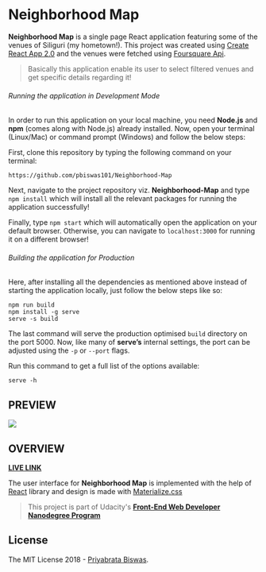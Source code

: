 # Neighborhood Map

**Neighborhood Map** is a single page React application featuring some of the venues of Siliguri (my hometown!). This project was created using [Create React App 2.0][1] and the venues were fetched using [Foursquare Api][2].

> Basically this application enable its user to select filtered venues and get specific details regarding it!

###### Running the application in Development Mode

In order to run this application on your local machine, you need **Node.js** and **npm** (comes along with Node.js) already installed. Now, open your terminal (Linux/Mac) or command prompt (Windows) and follow the below steps:

First, clone this repository by typing the following command on your terminal:

```
https://github.com/pbiswas101/Neighborhood-Map
```

Next, navigate to the project repository viz. **Neighborhood-Map** and  type `npm install` which will install all the relevant packages for running the application successfully!

Finally, type `npm start` which will automatically open the application on your default browser. Otherwise, you can navigate to `localhost:3000` for running it on a different browser!

###### Building the application for Production

Here, after installing all the dependencies as mentioned above instead of starting the application locally, just follow the below steps like so:

```
npm run build
npm install -g serve
serve -s build
```

The last command will serve the production optimised `build` directory on the port 5000. Now, like many of **serve’s** internal settings, the port can be adjusted using the `-p` or `--port` flags.

Run this command to get a full list of the options available:

```
serve -h
```

## PREVIEW

![](https://github.com/pbiswas101/Neighborhood-Map/blob/master/public/map.png)

## OVERVIEW

[**LIVE LINK**][3]

The user interface for **Neighborhood Map** is implemented with the help of [React][4] library and design is made with [Materialize.css][5]

> This project is part of Udacity's [**Front-End Web Developer Nanodegree Program**][6]

## License

The MIT License 2018 - [Priyabrata Biswas][7].

[1]: https://facebook.github.io/create-react-app/
[2]: https://foursquare.com/
[3]: https://neighborhood-map-siliguri.netlify.com/
[4]: https://reactjs.org/
[5]: https://materializecss.com/
[6]: https://in.udacity.com/course/front-end-web-developer-nanodegree--nd001
[7]: http://github.com/pbiswas101